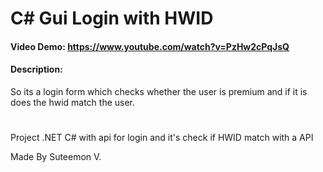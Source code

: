 # C# Gui Login with HWID
#### Video Demo:  https://www.youtube.com/watch?v=PzHw2cPqJsQ
#### Description:
So its a login form which checks whether the user is premium and if it is does the hwid match the user.

# 
Project .NET C# with api for login and it's check if HWID match with a API

Made By Suteemon V.

